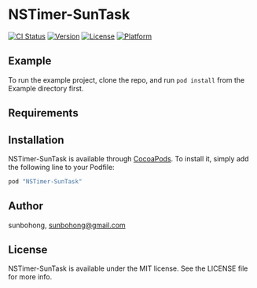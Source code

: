 # NSTimer-SunTask

[![CI Status](http://img.shields.io/travis/sunbohong/NSTimer-SunTask.svg?style=flat)](https://travis-ci.org/sunbohong/NSTimer-SunTask)
[![Version](https://img.shields.io/cocoapods/v/NSTimer-SunTask.svg?style=flat)](http://cocoapods.org/pods/NSTimer-SunTask)
[![License](https://img.shields.io/cocoapods/l/NSTimer-SunTask.svg?style=flat)](http://cocoapods.org/pods/NSTimer-SunTask)
[![Platform](https://img.shields.io/cocoapods/p/NSTimer-SunTask.svg?style=flat)](http://cocoapods.org/pods/NSTimer-SunTask)

## Example

To run the example project, clone the repo, and run `pod install` from the Example directory first.

## Requirements

## Installation

NSTimer-SunTask is available through [CocoaPods](http://cocoapods.org). To install
it, simply add the following line to your Podfile:

```ruby
pod "NSTimer-SunTask"
```

## Author

sunbohong, sunbohong@gmail.com

## License

NSTimer-SunTask is available under the MIT license. See the LICENSE file for more info.
